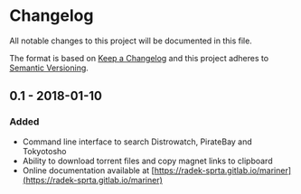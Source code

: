 # Changelog

All notable changes to this project will be documented in this file.

The format is based on [Keep a Changelog](http://keepachangelog.com/en/1.0.0/)
and this project adheres to [Semantic Versioning](http://semver.org/spec/v2.0.0.html).

## 0.1 - 2018-01-10
### Added
- Command line interface to search Distrowatch, PirateBay and Tokyotosho
- Ability to download torrent files and copy magnet links to clipboard
- Online documentation available at [https://radek-sprta.gitlab.io/mariner](https://radek-sprta.gitlab.io/mariner)

